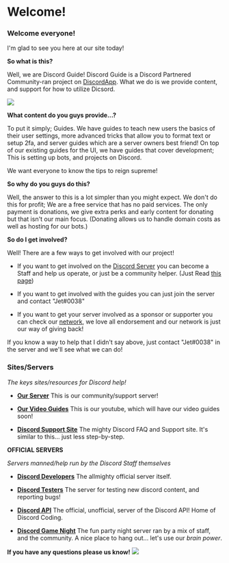 # Welcome!

### Welcome everyone!
I'm glad to see you here at our site today!

**So what is this?**

Well, we are Discord Guide! Discord Guide is a Discord Partnered Community-ran project on [DiscordApp](https://discordapp.com).
What we do is we provide content, and support for how to utilize Dicsord.

![](http://i.imgur.com/okvUjXI.png)

**What content do you guys provide...?**

To put it simply; Guides.
We have guides to teach new users the basics of their user settings, more advanced tricks that allow you to format text or setup 2fa, and server guides which are a server owners best friend!
On top of our existing guides for the UI, we have guides that cover development; This is setting up bots, and projects on Discord. 

We want everyone to know the tips to reign supreme!

**So why do you guys do this?**

Well, the answer to this is a lot simpler than you might expect. 
We don't do this for profit; We are a free service that has no paid services. The only payment is donations, we give extra perks and early content for donating but that isn't our main focus. (Donating allows us to handle domain costs as well as hosting for our bots.)

**So do I get involved?**

Well! There are a few ways to get involved with our project!

* If you want to get involved on the [Discord Server](https://discord.gg/zXsAHTd) you can become a Staff and help us operate, or just be a community helper. (Just Read [this page](index.html#/manual))

* If you want to get involved with the guides you can just join the server and contact "Jet#0038"

* If you want to get your server involved as a sponsor or supporter you can check our [network](network), we love all endorsement and our network is just our way of giving back! 

If you know a way to help that I didn't say above, just contact "Jet#0038" in the server and we'll see what we can do!


### Sites/Servers

*The keys sites/resources for Discord help!*

* [**Our Server**](https://discord.gg/zXsAHTd) This is our community/support server!

* [**Our Video Guides**](https://www.youtube.com/channel/UCP5vVXFrOsIvh9vw_mOFTMg) This is our youtube, which will have our video guides soon!

* [**Discord Support Site**](https://support.discordapp.com/) The mighty Discord FAQ and Support site. It's similar to this... just less step-by-step.

**OFFICIAL SERVERS**

*Servers manned/help run by the Discord Staff themselves*

* [**Discord Developers**](https://discord.gg/discord-developers) The allmighty official server itself.

* [**Discord Testers**](https://discord.gg/discord-testers) The server for testing new discord content, and reporting bugs!

* [**Discord API**](https://discord.gg/discord-api) The official, unofficial, server of the Discord API! Home of Discord Coding.

* [**Discord Game Night**](https://discord.gg/gamenight) The fun party night server ran by a mix of staff, and the community. A nice place to hang out... let's use our *brain power*.

**If you have any questions please us know!**
![](https://discordapp.com/assets/8b2623dcfd6bbf07e6a6b8f8402cd21f.png)
